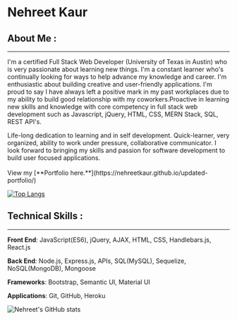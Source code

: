 # <b> Nehreet Kaur </b>
<!-- ![](https://img.shields.io/badge/<WORD_ON_LEFT>-<WORD_ON_RIGHT>-informational?style=flat&logo=<LOGO_NAME>&logoColor=white&color=2bbc8a) -->
## About Me :
<hr>
<p>I'm a certified Full Stack Web Developer (University of Texas in Austin) who is very passionate about learning new things. I'm a
constant learner who's continually
looking for ways to help advance my
knowledge and career. I'm
enthusiastic about building creative
and user-friendly applications. I'm
proud to say I have always left a
positive mark in my past workplaces
due to my ability to build good
relationship with my coworkers.Proactive in learning new skills and knowledge with core competency in full stack web development such as Javascript, jQuery, HTML, CSS, MERN Stack, SQL, REST API's.</p>
Life-long dedication to learning and in self development. Quick-learner, very organized, ability to work under pressure, collaborative communicator. I look forward to bringing my skills and passion for software development to build user focused applications.<br>
<br>
 View my 
[**Portfolio here.**](https://nehreetkaur.github.io/updated-portfolio/)



<!-- [![Top Langs](https://github-readme-stats.vercel.app/api/top-langs/?username=nehreetkaur&layout=compact)]

(https://github.com/nehreetkaur/github-readme-stats) -->
[![Top Langs](https://github-readme-stats.vercel.app/api/top-langs/?username=nehreetkaur)](https://github.com/nehreetkaur/github-readme-stats)


## Technical Skills :
<hr>

**Front End**: JavaScript(ES6), jQuery, AJAX, HTML, CSS, Handlebars.js, React.js


**Back End**: Node.js, Express.js, APIs, SQL(MySQL), Sequelize, NoSQL(MongoDB), Mongoose
 
**Frameworks**: Bootstrap, Semantic UI, Material UI

**Applications**: Git, GitHub, Heroku


![Nehreet's GitHub stats](https://github-readme-stats.vercel.app/api?username=nehreetkaur&show_icons=true&theme=radical)


<!--
**nehreetkaur/nehreetkaur** is a ✨ _special_ ✨ repository because its `README.md` (this file) appears on your GitHub profile.

Here are some ideas to get you started:

- 🔭 I’m currently working on ...
- 🌱 I’m currently learning ...
- 👯 I’m looking to collaborate on ...
- 🤔 I’m looking for help with ...
- 💬 Ask me about ...
- 📫 How to reach me: ...
- 😄 Pronouns: ...
- ⚡ Fun fact: ...
-->
